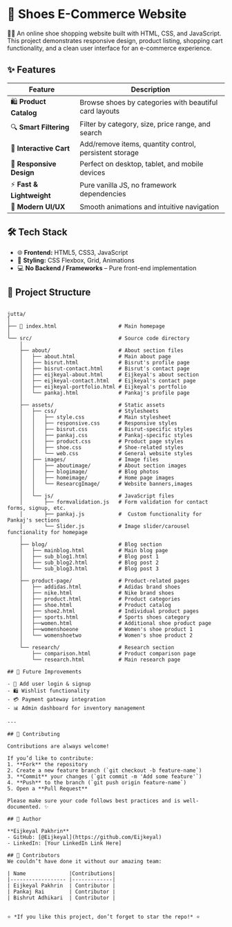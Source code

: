 # 👟 Shoes E-Commerce Website

🥿👟 An online shoe shopping website built with HTML, CSS, and JavaScript. This project demonstrates responsive design, product listing, shopping cart functionality, and a clean user interface for an e-commerce experience.

## ✨ Features

| Feature | Description |
|---------|-------------|
| 🛍️ **Product Catalog** | Browse shoes by categories with beautiful card layouts |
| 🔍 **Smart Filtering** | Filter by category, size, price range, and search |
| 🛒 **Interactive Cart** | Add/remove items, quantity control, persistent storage |
| 📱 **Responsive Design** | Perfect on desktop, tablet, and mobile devices |
| ⚡ **Fast & Lightweight** | Pure vanilla JS, no framework dependencies |
| 🎨 **Modern UI/UX** | Smooth animations and intuitive navigation |

## 🛠️ Tech Stack  

- 🌐 **Frontend:** HTML5, CSS3, JavaScript  
- 🎨 **Styling:** CSS Flexbox, Grid, Animations  
- 💻 **No Backend / Frameworks** – Pure front-end implementation  
## 📂 Project Structure  
```text

jutta/
│
├── 📄 index.html                    # Main homepage
│
└── src/                            # Source code directory
    │
    ├── about/                      # About section files
    │   ├── about.html              # Main about page
    │   ├── bisrut.html             # Bisrut's profile page
    │   ├── bisrut-contact.html     # Bisrut's contact page
    │   ├── eijkeyal-about.html     # Eijkeyal's about section
    │   ├── eijkeyal-contact.html   # Eijkeyal's contact page
    │   ├── eijkeyal-portfolio.html # Eijkeyal's portfolio
    │   └── pankaj.html             # Pankaj's profile page
    │
    ├── assets/                     # Static assets
    │   ├── css/                    # Stylesheets
    │   │   ├── style.css           # Main stylesheet
    │   │   ├── responsive.css      # Responsive styles
    │   │   ├── bisrut.css          # Bisrut-specific styles
    │   │   ├── pankaj.css          # Pankaj-specific styles
    │   │   ├── product.css         # Product page styles
    │   │   ├── shoe.css            # Shoe-related styles
    │   │   └── web.css             # General website styles
    │   ├── images/                 # Image files
    │   │   ├── aboutimage/         # About section images
    │   │   ├── blogimage/          # Blog photos
    │   │   ├── homeimage/          # Home page images
    │   │   └── ResearcgImage/      # Website banners,images
    │   │
    │   └── js/                     # JavaScript files
    │       ├── formvalidation.js   # Form validation for contact forms, signup, etc.
    │       ├── pankaj.js           #  Custom functionality for Pankaj's sections     
    │       └── Slider.js           # Image slider/carousel functionality for homepage
    │
    ├── blog/                       # Blog section
    │   ├── mainblog.html           # Main blog page
    │   ├── sub_blog1.html          # Blog post 1
    │   ├── sub_blog2.html          # Blog post 2
    │   └── sub_blog3.html          # Blog post 3
    │
    ├── product-page/               # Product-related pages
    │   ├── addidas.html            # Adidas brand shoes
    │   ├── nike.html               # Nike brand shoes
    │   ├── product.html            # Product categories
    │   ├── shoe.html               # Product catalog
    │   ├── shoe2.html              # Individual product pages
    │   ├── sports.html             # Sports shoes category   
    │   ├──women.html               # Additional shoe product page
    │   ├──womenshoeone             # Women's shoe product 1
    │   └── womenshoetwo            # Women's shoe product 2
    │
    └── research/                   # Research section
        ├── comparison.html         # Product comparison page
        └── research.html           # Main research page

## 🌟 Future Improvements  

- 🔑 Add user login & signup  
- 🛍️ Wishlist functionality  
- 💳 Payment gateway integration  
- 📊 Admin dashboard for inventory management  

---

## 🤝 Contributing  

Contributions are always welcome!  

If you’d like to contribute:  
1. **Fork** the repository  
2. Create a new feature branch (`git checkout -b feature-name`)  
3. **Commit** your changes (`git commit -m 'Add some feature'`)  
4. **Push** to the branch (`git push origin feature-name`)  
5. Open a **Pull Request**  

Please make sure your code follows best practices and is well-documented. ✨  

## 👤 Author  

**Eijkeyal Pakhrin**  
- GitHub: [@Eijkeyal](https://github.com/Eijkeyal)  
- LinkedIn: [Your LinkedIn Link Here]  

## 🎉 Contributors
We couldn’t have done it without our amazing team:

| Name              |Contributions|
|------------------ |-------------|
| Eijkeyal Pakhrin  | Contributor |
| Pankaj Rai        | Contributor |
| Bishrut Adhikari  | Contributor |


⭐ *If you like this project, don’t forget to star the repo!* ⭐





